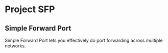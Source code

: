 # Project SFP
## Simple Forward Port
Simple Forward Port lets you effectively do port forwarding across multiple networks.